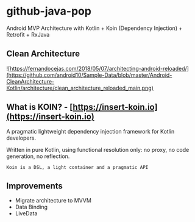 # github-java-pop

Android MVP Architecture with Kotlin + Koin (Dependency Injection) + Retrofit + RxJava

## Clean Architecture
![https://fernandocejas.com/2018/05/07/architecting-android-reloaded/](https://github.com/android10/Sample-Data/blob/master/Android-CleanArchitecture-Kotlin/architecture/clean_architecture_reloaded_main.png)

## What is KOIN? - [https://insert-koin.io](https://insert-koin.io)

A pragmatic lightweight dependency injection framework for Kotlin developers.

Written in pure Kotlin, using functional resolution only: no proxy, no code generation, no reflection.

`Koin is a DSL, a light container and a pragmatic API`

## Improvements

- Migrate architecture to MVVM
- Data Binding
- LiveData
